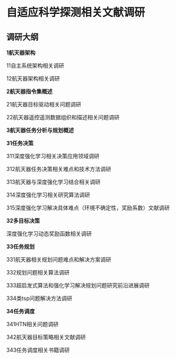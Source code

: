 # 自适应科学探测相关文献调研

## 调研大纲

**1航天器架构**

11自主系统架构相关调研

12航天器架构相关调研

**2航天器指令集概述**

21航天器目标驱动相关问题调研

22航天器遥控遥测数据组织和描述相关问题调研

**3航天器任务分析与规划概述**

**31任务决策**

311深度强化学习相关决策应用领域调研

312航天器任务决策相关难点和技术方法调研

313航天器与深度强化学习结合相关调研

314深度强化学习相关研究算法调研

315深度强化学习解决具体难点（环境不确定性，奖励系数）文献调研

**32多目标决策**

深度强化学习动态奖励函数相关调研

**33任务规划**

331航天器相关规划问题难点和解决方案调研

332规划问题相关算法调研

333超启发式算法和强化学习解决规划问题研究前沿进展调研

334类tsp问题解决方法调研

**34任务调度**

341HTN相关问题调研

342航天器目标策略相关文献调研

343任务调度相关书籍调研



